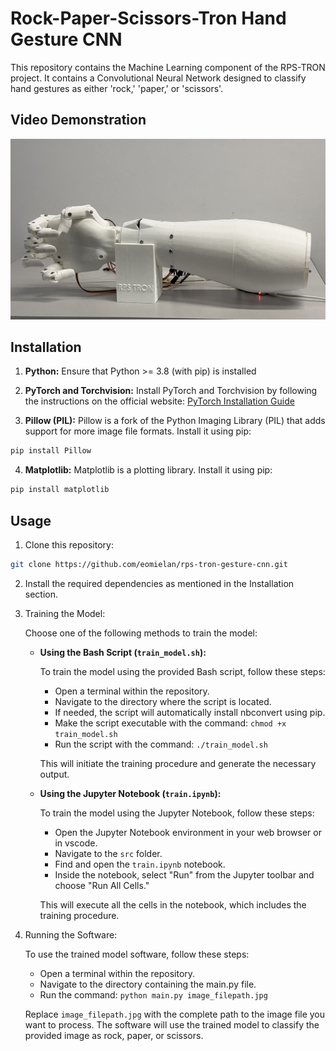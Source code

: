 # Rock-Paper-Scissors-Tron Hand Gesture CNN

This repository contains the Machine Learning component of the RPS-TRON project. It contains a Convolutional Neural Network designed to classify hand gestures as either 'rock,' 'paper,' or 'scissors'.

## Video Demonstration

[![Video Demonstration](./assets/youtube_thumbnail.jpg)](https://youtu.be/thhxIV0cgXo?si=FxjFKz3m8_ArCqI6 "RPS-TRON Video Demonstration - Click to Watch!")

## Installation

1. **Python:** Ensure that Python >= 3.8 (with pip) is installed

2. **PyTorch and Torchvision:** Install PyTorch and Torchvision by following the instructions on the official website: [PyTorch Installation Guide](https://pytorch.org/get-started/locally/)

3. **Pillow (PIL):** Pillow is a fork of the Python Imaging Library (PIL) that adds support for more image file formats. Install it using pip:

```bash
pip install Pillow
```

4. **Matplotlib:** Matplotlib is a plotting library. Install it using pip:

```bash
pip install matplotlib
```

## Usage

1. Clone this repository:

```bash
git clone https://github.com/eomielan/rps-tron-gesture-cnn.git
```

2. Install the required dependencies as mentioned in the Installation section.

3. Training the Model:

   Choose one of the following methods to train the model:

   - **Using the Bash Script (`train_model.sh`):**

      To train the model using the provided Bash script, follow these steps:

      - Open a terminal within the repository.
      - Navigate to the directory where the script is located.
      - If needed, the script will automatically install nbconvert using pip.
      - Make the script executable with the command: `chmod +x train_model.sh`
      - Run the script with the command: `./train_model.sh`

      This will initiate the training procedure and generate the necessary output.

   - **Using the Jupyter Notebook (`train.ipynb`):**

      To train the model using the Jupyter Notebook, follow these steps:

      - Open the Jupyter Notebook environment in your web browser or in vscode.
      - Navigate to the `src` folder.
      - Find and open the `train.ipynb` notebook.
      - Inside the notebook, select "Run" from the Jupyter toolbar and choose "Run All Cells."

      This will execute all the cells in the notebook, which includes the training procedure.

4. Running the Software:

   To use the trained model software, follow these steps:

   - Open a terminal within the repository.
   - Navigate to the directory containing the main.py file.
   - Run the command: `python main.py image_filepath.jpg`

   Replace `image_filepath.jpg` with the complete path to the image file you want to process. The software will use the trained model to classify the provided image as rock, paper, or scissors.
